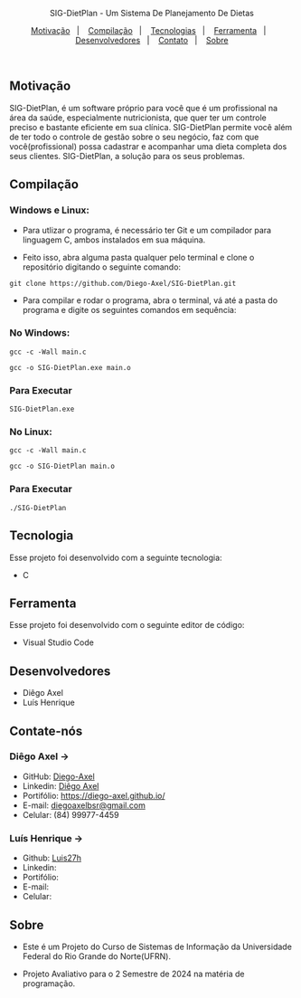 <p align="center">
SIG-DietPlan - Um Sistema De Planejamento De Dietas
</p>

<p align="center">
  <a href="#-motivacao">Motivação</a>&nbsp;&nbsp;&nbsp;|&nbsp;&nbsp;&nbsp;
  <a href="#-compilacao">Compilação</a>&nbsp;&nbsp;&nbsp;|&nbsp;&nbsp;&nbsp;
  <a href="#-tecnologia">Tecnologias</a>&nbsp;&nbsp;&nbsp;|&nbsp;&nbsp;&nbsp;
  <a href="#-ferramenta">Ferramenta</a>&nbsp;&nbsp;&nbsp;|&nbsp;&nbsp;&nbsp;
  <a href="#-desenvolvedores">Desenvolvedores</a>&nbsp;&nbsp;&nbsp;|&nbsp;&nbsp;&nbsp;
  <a href="#-contato">Contato</a>&nbsp;&nbsp;&nbsp;|&nbsp;&nbsp;&nbsp;
  <a href="#-sobre">Sobre</a>
</p>
<br>

## Motivação

SIG-DietPlan, é um software próprio para você que é um profissional na área da saúde, especialmente nutricionista, que quer ter um controle preciso e bastante eficiente em sua clínica. SIG-DietPlan permite você além de ter todo o controle de gestão sobre o seu negócio, faz com que você(profissional) possa cadastrar e acompanhar uma dieta completa dos seus clientes. SIG-DietPlan, a solução para os seus problemas.

## Compilação

 ### Windows e Linux:

 - Para utlizar o programa, é necessário ter Git e um compilador para linguagem C, ambos instalados em sua máquina.

 - Feito isso, abra alguma pasta qualquer pelo terminal e clone o repositório digitando o seguinte comando:

```shell
git clone https://github.com/Diego-Axel/SIG-DietPlan.git
 ```
- Para compilar e rodar o programa, abra o terminal, vá até a pasta do programa e digite os seguintes comandos em sequência:

### No Windows:

```shell
gcc -c -Wall main.c
```

```shell
gcc -o SIG-DietPlan.exe main.o
```
### Para Executar

```shell
SIG-DietPlan.exe
```

### No Linux:

```shell
gcc -c -Wall main.c
```

```shell
gcc -o SIG-DietPlan main.o
```

### Para Executar

```shell
./SIG-DietPlan
```

##  Tecnologia

Esse projeto foi desenvolvido com a seguinte tecnologia:

- C

##  Ferramenta
Esse projeto foi desenvolvido com o seguinte editor de código:

- Visual Studio Code

##  Desenvolvedores 

- Diêgo Axel
- Luís Henrique

## Contate-nós

### Diêgo Axel ->
- GitHub: [Diego-Axel](https://github.com/Diego-Axel)
- Linkedin: [Diêgo Axel](https://www.linkedin.com/in/di%C3%AAgo-axel-1684452b5/)
- Portifólio: https://diego-axel.github.io/
- E-mail: diegoaxelbsr@gmail.com
- Celular: (84) 99977-4459

### Luís Henrique ->
- Github: [Luis27h](https://github.com/Luis27h)
- Linkedin:
- Portifólio:
- E-mail:
- Celular:

##  Sobre

- Este é um Projeto do Curso de Sistemas de Informação da Universidade Federal do Rio Grande do Norte(UFRN).

- Projeto Avaliativo para o 2 Semestre de 2024 na matéria de programação.